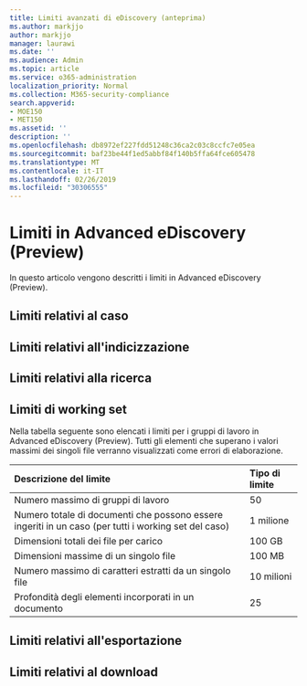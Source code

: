```yaml
---
title: Limiti avanzati di eDiscovery (anteprima)
ms.author: markjjo
author: markjjo
manager: laurawi
ms.date: ''
ms.audience: Admin
ms.topic: article
ms.service: o365-administration
localization_priority: Normal
ms.collection: M365-security-compliance
search.appverid:
- MOE150
- MET150
ms.assetid: ''
description: ''
ms.openlocfilehash: db8972ef227fdd51248c36ca2c03c8ccfc7e05ea
ms.sourcegitcommit: baf23be44f1ed5abbf84f140b5ffa64fce605478
ms.translationtype: MT
ms.contentlocale: it-IT
ms.lasthandoff: 02/26/2019
ms.locfileid: "30306555"
---
```

# <a name="limits-in-advanced-ediscovery-preview"></a>Limiti in Advanced eDiscovery (Preview)

In questo articolo vengono descritti i limiti in Advanced eDiscovery (Preview).

## <a name="case-limits"></a>Limiti relativi al caso

## <a name="indexing-limits"></a>Limiti relativi all'indicizzazione

## <a name="search-limits"></a>Limiti relativi alla ricerca

## <a name="working-set-limits"></a>Limiti di working set

Nella tabella seguente sono elencati i limiti per i gruppi di lavoro in Advanced eDiscovery (Preview).  Tutti gli elementi che superano i valori massimi dei singoli file verranno visualizzati come errori di elaborazione.
    
  |**Descrizione del limite**|**Tipo di limite**|
  |:-----|:-----|
  |Numero massimo di gruppi di lavoro  <br/> |50  <br/> |
  |Numero totale di documenti che possono essere ingeriti in un caso (per tutti i working set del caso)  <br/> |1 milione  <br/> |
  |Dimensioni totali dei file per carico  <br/> |100 GB  <br/> |
  |Dimensioni massime di un singolo file   <br/> |100 MB  <br/> |
  |Numero massimo di caratteri estratti da un singolo file  <br/> |10 milioni  <br/> |
  |Profondità degli elementi incorporati in un documento  <br/> |25  <br/> |
  

## <a name="export-limits"></a>Limiti relativi all'esportazione

## <a name="download-limits"></a>Limiti relativi al download

